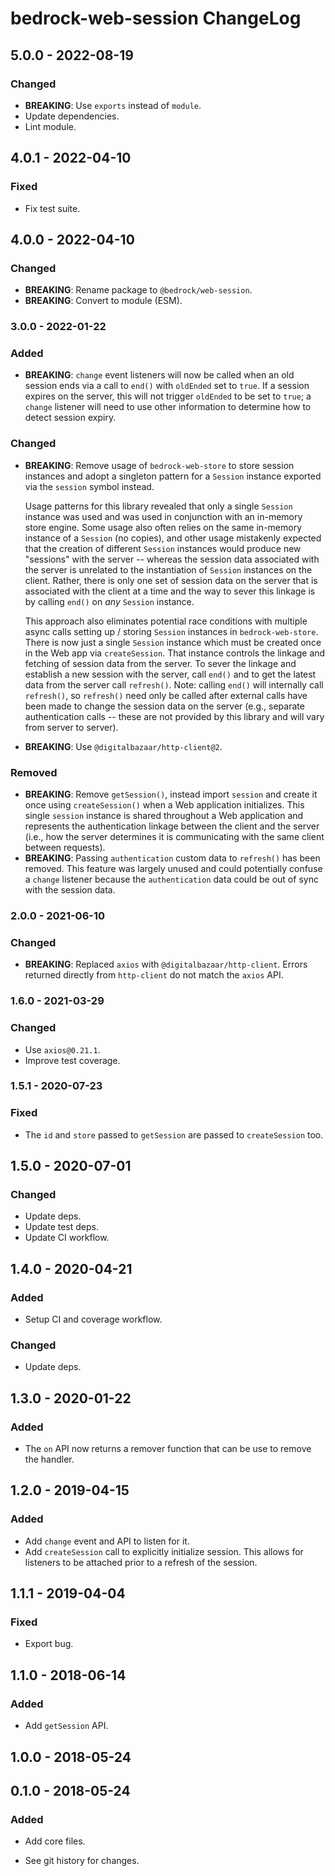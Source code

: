 # bedrock-web-session ChangeLog

## 5.0.0 - 2022-08-19

### Changed
- **BREAKING**: Use `exports` instead of `module`.
- Update dependencies.
- Lint module.

## 4.0.1 - 2022-04-10

### Fixed
- Fix test suite.

## 4.0.0 - 2022-04-10

### Changed
- **BREAKING**: Rename package to `@bedrock/web-session`.
- **BREAKING**: Convert to module (ESM).

### 3.0.0 - 2022-01-22

### Added
- **BREAKING**: `change` event listeners will now be called when an old
  session ends via a call to `end()` with `oldEnded` set to `true`. If a
  session expires on the server, this will not trigger `oldEnded` to be
  set to `true`; a `change` listener will need to use other information to
  determine how to detect session expiry.

### Changed
- **BREAKING**: Remove usage of `bedrock-web-store` to store session
  instances and adopt a singleton pattern for a `Session` instance exported
  via the `session` symbol instead.

  Usage patterns for this library revealed that only a single `Session`
  instance was used and was used in conjunction with an in-memory store
  engine. Some usage also often relies on the same in-memory instance of a
  `Session` (no copies), and other usage mistakenly expected that the creation
  of different `Session` instances would produce new "sessions" with the
  server -- whereas the session data associated with the server is unrelated to
  the instantiation of `Session` instances on the client. Rather, there is only
  one set of session data on the server that is associated with the client at a
  time and the way to sever this linkage is by calling `end()` on *any*
  `Session` instance.

  This approach also eliminates potential race conditions with multiple async
  calls setting up / storing `Session` instances in `bedrock-web-store`. There
  is now just a single `Session` instance which must be created once in the
  Web app via `createSession`. That instance controls the linkage and fetching
  of session data from the server. To sever the linkage and establish a new
  session with the server, call `end()` and to get the latest data from the
  server call `refresh()`. Note: calling `end()` will internally call
  `refresh()`, so `refresh()` need only be called after external calls have
  been made to change the session data on the server (e.g., separate
  authentication calls -- these are not provided by this library and will
  vary from server to server).
- **BREAKING**: Use `@digitalbazaar/http-client@2`.

### Removed
- **BREAKING**: Remove `getSession()`, instead import `session` and create
  it once using `createSession()` when a Web application initializes. This
  single `session` instance is shared throughout a Web application and
  represents the authentication linkage between the client and the server
  (i.e., how the server determines it is communicating with the same client
  between requests).
- **BREAKING**: Passing `authentication` custom data to `refresh()` has been
  removed. This feature was largely unused and could potentially confuse a
  `change` listener because the `authentication` data could be out of sync
  with the session data.

### 2.0.0 - 2021-06-10

### Changed
- **BREAKING**: Replaced `axios` with `@digitalbazaar/http-client`. Errors
  returned directly from `http-client` do not match the `axios` API.

### 1.6.0 - 2021-03-29

### Changed
- Use `axios@0.21.1`.
- Improve test coverage.

### 1.5.1 - 2020-07-23

### Fixed
- The `id` and `store` passed to `getSession` are passed to `createSession` too.

## 1.5.0 - 2020-07-01

### Changed
- Update deps.
- Update test deps.
- Update CI workflow.

## 1.4.0 - 2020-04-21

### Added
- Setup CI and coverage workflow.

### Changed
- Update deps.

## 1.3.0 - 2020-01-22

### Added
- The `on` API now returns a remover function that can be use to remove the
  handler.

## 1.2.0 - 2019-04-15

### Added
- Add `change` event and API to listen for it.
- Add `createSession` call to explicitly initialize session. This
  allows for listeners to be attached prior to a refresh of the
  session.

## 1.1.1 - 2019-04-04

### Fixed
- Export bug.

## 1.1.0 - 2018-06-14

### Added
- Add `getSession` API.

## 1.0.0 - 2018-05-24

## 0.1.0 - 2018-05-24

### Added
- Add core files.

- See git history for changes.
